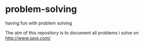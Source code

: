 # problem-solving
having fun with problem solving

The aim of this repository is to document all problems i solve on http://www.spoj.com/

